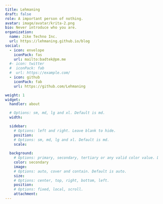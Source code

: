 ```yaml
---
title: Lehmaning
draft: false
role: A important person of nothing.
avatar: image/avatar/krita-2.png
bio: Never introduce who you are.
organization:
  name: Jike Techno Inc.
  url: https://lehmaning.github.io/blog
social:
  - icon: envelope
    iconPack: fas
    url: mailto:badtek@pm.me
  #- icon: twitter
  #  iconPack: fab
  #  url: https://example.com/
  - icon: github
    iconPack: fab
    url: https://github.com/Lehmaning

weight: 1
widget:
  handler: about

  # Options: sm, md, lg and xl. Default is md.
  width:

  sidebar:
    # Options: left and right. Leave blank to hide.
    position:
    # Options: sm, md, lg and xl. Default is md.
    scale:
  
  background:
    # Options: primary, secondary, tertiary or any valid color value. Default is primary.
    color: secondary
    image:
    # Options: auto, cover and contain. Default is auto.
    size:
    # Options: center, top, right, bottom, left.
    position:
    # Options: fixed, local, scroll.
    attachment: 
---
```

